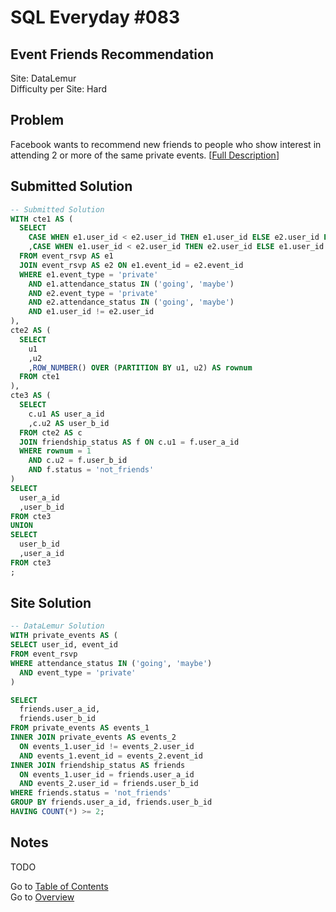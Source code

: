 # SQL Everyday \#083

## Event Friends Recommendation

Site: DataLemur\
Difficulty per Site: Hard

## Problem

Facebook wants to recommend new friends to people who show interest in attending 2 or more of the same private events. [[Full Description](https://datalemur.com/questions/event-friends-rec)]

## Submitted Solution

```sql
-- Submitted Solution
WITH cte1 AS (
  SELECT
    CASE WHEN e1.user_id < e2.user_id THEN e1.user_id ELSE e2.user_id END AS u1
    ,CASE WHEN e1.user_id < e2.user_id THEN e2.user_id ELSE e1.user_id END AS u2
  FROM event_rsvp AS e1
  JOIN event_rsvp AS e2 ON e1.event_id = e2.event_id
  WHERE e1.event_type = 'private'
    AND e1.attendance_status IN ('going', 'maybe')
    AND e2.event_type = 'private'
    AND e2.attendance_status IN ('going', 'maybe')
    AND e1.user_id != e2.user_id
),
cte2 AS (
  SELECT
    u1
    ,u2
    ,ROW_NUMBER() OVER (PARTITION BY u1, u2) AS rownum
  FROM cte1
),
cte3 AS (
  SELECT
    c.u1 AS user_a_id
    ,c.u2 AS user_b_id
  FROM cte2 AS c
  JOIN friendship_status AS f ON c.u1 = f.user_a_id
  WHERE rownum = 1
    AND c.u2 = f.user_b_id
    AND f.status = 'not_friends'
)
SELECT
  user_a_id
  ,user_b_id
FROM cte3
UNION 
SELECT
  user_b_id
  ,user_a_id
FROM cte3
;
```

## Site Solution

```sql
-- DataLemur Solution 
WITH private_events AS (
SELECT user_id, event_id
FROM event_rsvp
WHERE attendance_status IN ('going', 'maybe')
  AND event_type = 'private'
)

SELECT 
  friends.user_a_id, 
  friends.user_b_id
FROM private_events AS events_1
INNER JOIN private_events AS events_2
  ON events_1.user_id != events_2.user_id
  AND events_1.event_id = events_2.event_id
INNER JOIN friendship_status AS friends
  ON events_1.user_id = friends.user_a_id
  AND events_2.user_id = friends.user_b_id
WHERE friends.status = 'not_friends'
GROUP BY friends.user_a_id, friends.user_b_id
HAVING COUNT(*) >= 2;
```

## Notes

TODO

Go to [Table of Contents](/README.md#contents)\
Go to [Overview](/README.md)

